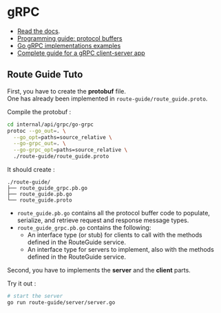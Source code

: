 # gRPC

- [Read the docs](https://grpc.io/docs/what-is-grpc/introduction/).
- [Programming guide: protocol buffers](https://protobuf.dev/programming-guides/)
- [Go gRPC implementations examples](https://github.com/grpc/grpc-go)
- [Complete guide for a gRPC client-server app](https://grpc.io/docs/languages/go/basics/)

## Route Guide Tuto

First, you have to create the **protobuf** file.  
One has already been implemented in `route-guide/route_guide.proto`. 

Compile the protobuf :

```sh
cd internal/api/grpc/go-grpc
protoc --go_out=. \
  --go_opt=paths=source_relative \
  --go-grpc_out=. \
  --go-grpc_opt=paths=source_relative \
  ./route-guide/route_guide.proto
```

It should create :

```
./route-guide/
├── route_guide_grpc.pb.go
├── route_guide.pb.go
└── route_guide.proto
```

- `route_guide.pb.go` contains all the protocol buffer code to populate, serialize, and retrieve request 
  and response message types.
- `route_guide_grpc.pb.go` contains the following:
  * An interface type (or stub) for clients to call with the methods defined in the RouteGuide service.
  * An interface type for servers to implement, also with the methods defined in the RouteGuide service.

Second, you have to implements the **server** and the **client** parts.  

Try it out :

```sh
# start the server
go run route-guide/server/server.go
```

